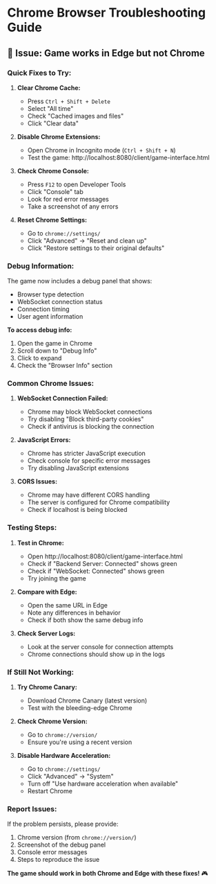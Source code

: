 # Chrome Browser Troubleshooting Guide

## 🚨 Issue: Game works in Edge but not Chrome

### **Quick Fixes to Try:**

1. **Clear Chrome Cache:**
   - Press `Ctrl + Shift + Delete`
   - Select "All time"
   - Check "Cached images and files"
   - Click "Clear data"

2. **Disable Chrome Extensions:**
   - Open Chrome in Incognito mode (`Ctrl + Shift + N`)
   - Test the game: http://localhost:8080/client/game-interface.html

3. **Check Chrome Console:**
   - Press `F12` to open Developer Tools
   - Click "Console" tab
   - Look for red error messages
   - Take a screenshot of any errors

4. **Reset Chrome Settings:**
   - Go to `chrome://settings/`
   - Click "Advanced" → "Reset and clean up"
   - Click "Restore settings to their original defaults"

### **Debug Information:**

The game now includes a debug panel that shows:
- Browser type detection
- WebSocket connection status
- Connection timing
- User agent information

**To access debug info:**
1. Open the game in Chrome
2. Scroll down to "Debug Info"
3. Click to expand
4. Check the "Browser Info" section

### **Common Chrome Issues:**

1. **WebSocket Connection Failed:**
   - Chrome may block WebSocket connections
   - Try disabling "Block third-party cookies"
   - Check if antivirus is blocking the connection

2. **JavaScript Errors:**
   - Chrome has stricter JavaScript execution
   - Check console for specific error messages
   - Try disabling JavaScript extensions

3. **CORS Issues:**
   - Chrome may have different CORS handling
   - The server is configured for Chrome compatibility
   - Check if localhost is being blocked

### **Testing Steps:**

1. **Test in Chrome:**
   - Open http://localhost:8080/client/game-interface.html
   - Check if "Backend Server: Connected" shows green
   - Check if "WebSocket: Connected" shows green
   - Try joining the game

2. **Compare with Edge:**
   - Open the same URL in Edge
   - Note any differences in behavior
   - Check if both show the same debug info

3. **Check Server Logs:**
   - Look at the server console for connection attempts
   - Chrome connections should show up in the logs

### **If Still Not Working:**

1. **Try Chrome Canary:**
   - Download Chrome Canary (latest version)
   - Test with the bleeding-edge Chrome

2. **Check Chrome Version:**
   - Go to `chrome://version/`
   - Ensure you're using a recent version

3. **Disable Hardware Acceleration:**
   - Go to `chrome://settings/`
   - Click "Advanced" → "System"
   - Turn off "Use hardware acceleration when available"
   - Restart Chrome

### **Report Issues:**

If the problem persists, please provide:
1. Chrome version (from `chrome://version/`)
2. Screenshot of the debug panel
3. Console error messages
4. Steps to reproduce the issue

**The game should work in both Chrome and Edge with these fixes!** 🎮


